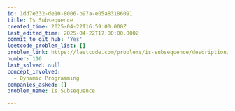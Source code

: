 ```yaml
---
id: 1dd7e332-de10-8006-b97a-e05a83186091
title: Is Subsequence
created_time: 2025-04-22T16:59:00.000Z
last_edited_time: 2025-04-22T17:00:00.000Z
commit_to_git_hub: 'Yes'
leetcode_problem_list: []
problem_link: https://leetcode.com/problems/is-subsequence/description/
number: 116
last_solved: null
concept_involved:
  - Dynamic Programming
companies_asked: []
problem_name: Is Subsequence

---
```

